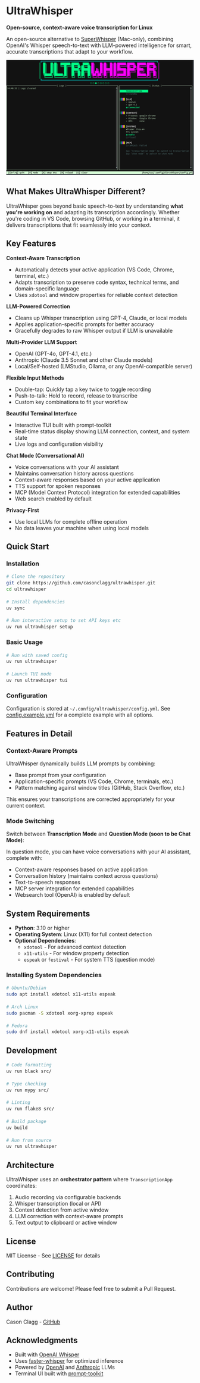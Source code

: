 # UltraWhisper

**Open-source, context-aware voice transcription for Linux**

An open-source alternative to [SuperWhisper](https://superwhisper.com/) (Mac-only), combining OpenAI's Whisper speech-to-text with LLM-powered intelligence for smart, accurate transcriptions that adapt to your workflow.

![UltraWhisper TUI](docs/ultrawhisper.png)

## What Makes UltraWhisper Different?

UltraWhisper goes beyond basic speech-to-text by understanding **what you're working on** and adapting its transcription accordingly. Whether you're coding in VS Code, browsing GitHub, or working in a terminal, it delivers transcriptions that fit seamlessly into your context.

## Key Features

**Context-Aware Transcription**
- Automatically detects your active application (VS Code, Chrome, terminal, etc.)
- Adapts transcription to preserve code syntax, technical terms, and domain-specific language
- Uses `xdotool` and window properties for reliable context detection

**LLM-Powered Correction**
- Cleans up Whisper transcription using GPT-4, Claude, or local models
- Applies application-specific prompts for better accuracy
- Gracefully degrades to raw Whisper output if LLM is unavailable

**Multi-Provider LLM Support**
- OpenAI (GPT-4o, GPT-4.1, etc.)
- Anthropic (Claude 3.5 Sonnet and other Claude models)
- Local/Self-hosted (LMStudio, Ollama, or any OpenAI-compatible server)

**Flexible Input Methods**
- Double-tap: Quickly tap a key twice to toggle recording
- Push-to-talk: Hold to record, release to transcribe
- Custom key combinations to fit your workflow

**Beautiful Terminal Interface**
- Interactive TUI built with prompt-toolkit
- Real-time status display showing LLM connection, context, and system state
- Live logs and configuration visibility

**Chat Mode (Conversational AI)**
- Voice conversations with your AI assistant
- Maintains conversation history across questions
- Context-aware responses based on your active application
- TTS support for spoken responses
- MCP (Model Context Protocol) integration for extended capabilities
- Web search enabled by default

**Privacy-First**
- Use local LLMs for complete offline operation
- No data leaves your machine when using local models

## Quick Start

### Installation

```bash
# Clone the repository
git clone https://github.com/casonclagg/ultrawhisper.git
cd ultrawhisper

# Install dependencies
uv sync

# Run interactive setup to set API keys etc
uv run ultrawhisper setup
```

### Basic Usage

```bash
# Run with saved config
uv run ultrawhisper

# Launch TUI mode
uv run ultrawhisper tui
```

### Configuration

Configuration is stored at `~/.config/ultrawhisper/config.yml`. See [config.example.yml](config.example.yml) for a complete example with all options.

## Features in Detail

### Context-Aware Prompts

UltraWhisper dynamically builds LLM prompts by combining:
- Base prompt from your configuration
- Application-specific prompts (VS Code, Chrome, terminals, etc.)
- Pattern matching against window titles (GitHub, Stack Overflow, etc.)

This ensures your transcriptions are corrected appropriately for your current context.

### Mode Switching

Switch between **Transcription Mode** and **Question Mode (soon to be Chat Mode)**:

In question mode, you can have voice conversations with your AI assistant, complete with:
- Context-aware responses based on active application
- Conversation history (maintains context across questions)
- Text-to-speech responses
- MCP server integration for extended capabilities
- Websearch tool (OpenAI) is enabled by default

## System Requirements

- **Python**: 3.10 or higher
- **Operating System**: Linux (X11) for full context detection
- **Optional Dependencies**:
  - `xdotool` - For advanced context detection
  - `x11-utils` - For window property detection
  - `espeak` or `festival` - For system TTS (question mode)

### Installing System Dependencies

```bash
# Ubuntu/Debian
sudo apt install xdotool x11-utils espeak

# Arch Linux
sudo pacman -S xdotool xorg-xprop espeak

# Fedora
sudo dnf install xdotool xorg-x11-utils espeak
```

## Development

```bash
# Code formatting
uv run black src/

# Type checking
uv run mypy src/

# Linting
uv run flake8 src/

# Build package
uv build

# Run from source
uv run ultrawhisper
```

## Architecture

UltraWhisper uses an **orchestrator pattern** where `TranscriptionApp` coordinates:
1. Audio recording via configurable backends
2. Whisper transcription (local or API)
3. Context detection from active window
4. LLM correction with context-aware prompts
5. Text output to clipboard or active window

## License

MIT License - See [LICENSE](LICENSE) for details

## Contributing

Contributions are welcome! Please feel free to submit a Pull Request.

## Author

Cason Clagg - [GitHub](https://github.com/casonclagg)

## Acknowledgments

- Built with [OpenAI Whisper](https://github.com/openai/whisper)
- Uses [faster-whisper](https://github.com/guillaumekln/faster-whisper) for optimized inference
- Powered by [OpenAI](https://openai.com) and [Anthropic](https://anthropic.com) LLMs
- Terminal UI built with [prompt-toolkit](https://github.com/prompt-toolkit/python-prompt-toolkit)
